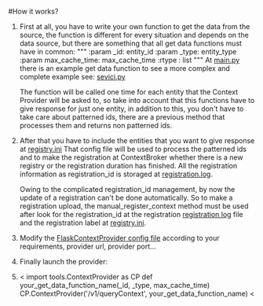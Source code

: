 #How it works?

1.  First at all, you have to write your own function to get the data from the source, the
    function is different for every situation and depends on the data source, but there are
    something that all get data functions must have in common:
    """
            :param _id: entity_id
            :param _type: entity_type
            :param max_cache_time: max_cache_time
            :rtype : list
    """
    At [main.py](https://github.com/gzarrub/FlaskContextProvider/blob/master/main.py) there is an example get data function
    to see a more complex and complete example see: [sevici.py](https://github.com/gzarrub/FlaskContextProvider/blob/master/sevici/sevici.py)

    The function will be called one time for each entity that the Context Provider
    will be asked to, so take into account that this functions have to give response
    for just one entity, in addition to this, you don't have to take care about patterned
    ids, there are a previous method that processes them and returns non patterned ids.

2.  After that you have to include the entities that you want to give response at [registry.ini](https://github.com/gzarrub/FlaskContextProvider/blob/master/etc/Registry/registry.ini)
    That config file will be used to process the patterned ids and to make the registration at ContextBroker whether
    there is a new registry or the registration duration has finished. All the registration information as registration_id is
    storaged at [registration.log](https://github.com/gzarrub/FlaskContextProvider/blob/master/tools/registryUtils/registration.log).

    Owing to the complicated registration_id management, by now the update of a registration can't be done
    automatically. So to make a registration upload, the manual_register_context method must be used after
    look for the registration_id at the registration [registration log](https://github.com/gzarrub/FlaskContextProvider/blob/master/tools/registryUtils/registration.log) file and the
    registration label at [registry.ini](https://github.com/gzarrub/FlaskContextProvider/blob/master/etc/Registry/registry.ini).

3.  Modify the [FlaskContextProvider config file](https://github.com/gzarrub/FlaskContextProvider/blob/master/etc/FlaskContextProvider/FlaskContextProvider.ini) according to your requirements, provider url, provider port...

4.  Finally launch the provider:
5.  <
        import tools.ContextProvider as CP
        def your_get_data_function_name(_id, _type, max_cache_time)
        CP.ContextProvider('/v1/queryContext', your_get_data_function_name)
    <
